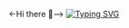 <-Hi there 👋-->
[![Typing SVG](https://readme-typing-svg.herokuapp.com?color=%2336BCF7&lines=Hi+there+👋)](https://git.io/typing-svg)


<!--
**vv-yugoff/vv-yugoff** is a ✨ _special_ ✨ repository because its `README.md` (this file) appears on your GitHub profile.

Here are some ideas to get you started:

- 🔭 I’m currently working on ...
- 🌱 I’m currently learning ...
- 👯 I’m looking to collaborate on ...
- 🤔 I’m looking for help with ...
- 💬 Ask me about ...
- 📫 How to reach me: ...
- 😄 Pronouns: ...
- ⚡ Fun fact: ...
-->
